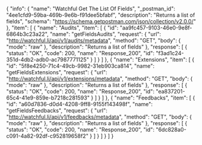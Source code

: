 {
  "info": {
    "name": "Watchful Get The List Of Fields",
    "_postman_id": "4ee1cfd9-59ba-469b-9e6b-f91dee5bfabf",
    "description": "Returns a list of fields",
    "schema": "https://schema.getpostman.com/json/collection/v2.0.0/"
  },
  "item": [
    {
      "name": "Audits",
      "item": [
        {
          "id": "aa9fc457-9103-46e0-9e8f-6864b3c23a22",
          "name": "getFieldsAudits",
          "request": {
            "url": "http://watchful.li/api/v1/audits/metadata",
            "method": "GET",
            "body": {
              "mode": "raw"
            },
            "description": "Returns a list of fields"
          },
          "response": [
            {
              "status": "OK",
              "code": 200,
              "name": "Response_200",
              "id": "f3ad1c24-351d-4db2-adb0-ac7987771125"
            }
          ]
        }
      ]
    },
    {
      "name": "Extensions",
      "item": [
        {
          "id": "5f8e4250-71c4-49cb-9982-31eb903ca814",
          "name": "getFieldsExtensions",
          "request": {
            "url": "http://watchful.li/api/v1/extensions/metadata",
            "method": "GET",
            "body": {
              "mode": "raw"
            },
            "description": "Returns a list of fields"
          },
          "response": [
            {
              "status": "OK",
              "code": 200,
              "name": "Response_200",
              "id": "ea837201-65c4-41e9-859e-b7218c281593"
            }
          ]
        }
      ]
    },
    {
      "name": "Feedbacks",
      "item": [
        {
          "id": "a60d7836-d0d4-4208-9ff8-9155f143498f",
          "name": "getFieldsFeedbacks",
          "request": {
            "url": "http://watchful.li/api/v1/feedbacks/metadata",
            "method": "GET",
            "body": {
              "mode": "raw"
            },
            "description": "Returns a list of fields"
          },
          "response": [
            {
              "status": "OK",
              "code": 200,
              "name": "Response_200",
              "id": "6dc828a0-c091-4a82-92df-c952819658f2"
            }
          ]
        }
      ]
    }
  ]
}